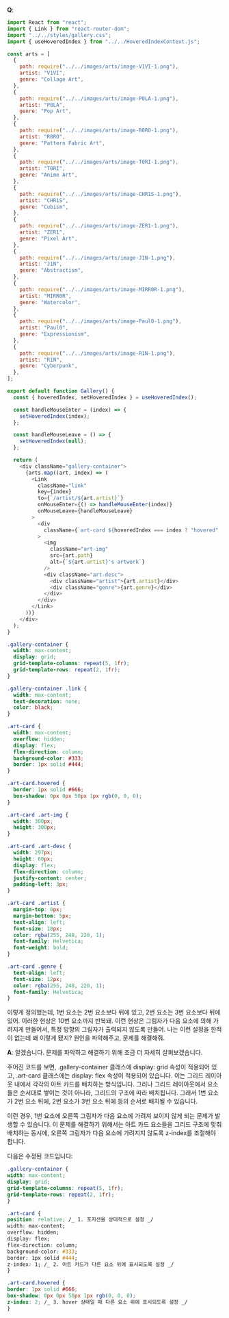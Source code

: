 **Q**:

```js
import React from "react";
import { Link } from "react-router-dom";
import "../../styles/gallery.css";
import { useHoveredIndex } from "../../HoveredIndexContext.js";

const arts = [
  {
    path: require("../../images/arts/image-V1VI-1.png"),
    artist: "V1VI",
    genre: "Collage Art",
  },
  {
    path: require("../../images/arts/image-P0LA-1.png"),
    artist: "P0LA",
    genre: "Pop Art",
  },
  {
    path: require("../../images/arts/image-R0RO-1.png"),
    artist: "R0RO",
    genre: "Pattern Fabric Art",
  },
  {
    path: require("../../images/arts/image-T0RI-1.png"),
    artist: "T0RI",
    genre: "Anime Art",
  },
  {
    path: require("../../images/arts/image-CHR1S-1.png"),
    artist: "CHR1S",
    genre: "Cubism",
  },
  {
    path: require("../../images/arts/image-ZER1-1.png"),
    artist: "ZER1",
    genre: "Pixel Art",
  },
  {
    path: require("../../images/arts/image-J1N-1.png"),
    artist: "J1N",
    genre: "Abstractism",
  },
  {
    path: require("../../images/arts/image-MIRR0R-1.png"),
    artist: "MIRR0R",
    genre: "Watercolor",
  },
  {
    path: require("../../images/arts/image-Paul0-1.png"),
    artist: "Paul0",
    genre: "Expressionism",
  },
  {
    path: require("../../images/arts/image-R1N-1.png"),
    artist: "R1N",
    genre: "Cyberpunk",
  },
];

export default function Gallery() {
  const { hoveredIndex, setHoveredIndex } = useHoveredIndex();

  const handleMouseEnter = (index) => {
    setHoveredIndex(index);
  };

  const handleMouseLeave = () => {
    setHoveredIndex(null);
  };

  return (
    <div className="gallery-container">
      {arts.map((art, index) => (
        <Link
          className="link"
          key={index}
          to={`/artist/${art.artist}`}
          onMouseEnter={() => handleMouseEnter(index)}
          onMouseLeave={handleMouseLeave}
        >
          <div
            className={`art-card ${hoveredIndex === index ? "hovered" : ""}`}
          >
            <img
              className="art-img"
              src={art.path}
              alt={`${art.artist}'s artwork`}
            />
            <div className="art-desc">
              <div className="artist">{art.artist}</div>
              <div className="genre">{art.genre}</div>
            </div>
          </div>
        </Link>
      ))}
    </div>
  );
}
```

```css
.gallery-container {
  width: max-content;
  display: grid;
  grid-template-columns: repeat(5, 1fr);
  grid-template-rows: repeat(2, 1fr);
}

.gallery-container .link {
  width: max-content;
  text-decoration: none;
  color: black;
}

.art-card {
  width: max-content;
  overflow: hidden;
  display: flex;
  flex-direction: column;
  background-color: #333;
  border: 1px solid #444;
}

.art-card.hovered {
  border: 1px solid #666;
  box-shadow: 0px 0px 50px 1px rgb(0, 0, 0);
}

.art-card .art-img {
  width: 300px;
  height: 300px;
}

.art-card .art-desc {
  width: 297px;
  height: 60px;
  display: flex;
  flex-direction: column;
  justify-content: center;
  padding-left: 3px;
}

.art-card .artist {
  margin-top: 0px;
  margin-bottom: 5px;
  text-align: left;
  font-size: 18px;
  color: rgba(255, 248, 220, 1);
  font-family: Helvetica;
  font-weight: bold;
}

.art-card .genre {
  text-align: left;
  font-size: 12px;
  color: rgba(255, 248, 220, 1);
  font-family: Helvetica;
}
```

이렇게 정의했는데, 1번 요소는 2번 요소보다 뒤에 있고, 2번 요소는 3번 요소보다 뒤에 있어. 이러한 현상은 10번 요소까지 반복돼. 이런 현상은 그림자가 다음 요소에 의해 가려지게 만들어서, 특정 방향의 그림자가 출력되지 않도록 만들어. 나는 이런 설정을 한적이 없는데 왜 이렇게 됐지? 원인을 파악해주고, 문제를 해결해줘.

**A**:
알겠습니다. 문제를 파악하고 해결하기 위해 조금 더 자세히 살펴보겠습니다.

주어진 코드를 보면, .gallery-container 클래스에 display: grid 속성이 적용되어 있고, .art-card 클래스에는 display: flex 속성이 적용되어 있습니다. 이는 그리드 레이아웃 내에서 각각의 아트 카드를 배치하는 방식입니다. 그러나 그리드 레이아웃에서 요소들은 순서대로 쌓이는 것이 아니라, 그리드의 구조에 따라 배치됩니다. 그래서 1번 요소가 2번 요소 뒤에, 2번 요소가 3번 요소 뒤에 등의 순서로 배치될 수 있습니다.

이런 경우, 1번 요소에 오른쪽 그림자가 다음 요소에 가려져 보이지 않게 되는 문제가 발생할 수 있습니다. 이 문제를 해결하기 위해서는 아트 카드 요소들을 그리드 구조에 맞춰 배치하는 동시에, 오른쪽 그림자가 다음 요소에 가려지지 않도록 z-index를 조절해야 합니다.

다음은 수정된 코드입니다:

```css
.gallery-container {
width: max-content;
display: grid;
grid-template-columns: repeat(5, 1fr);
grid-template-rows: repeat(2, 1fr);
}

.art-card {
position: relative; /_ 1. 포지션을 상대적으로 설정 _/
width: max-content;
overflow: hidden;
display: flex;
flex-direction: column;
background-color: #333;
border: 1px solid #444;
z-index: 1; /_ 2. 아트 카드가 다른 요소 위에 표시되도록 설정 _/
}

.art-card.hovered {
border: 1px solid #666;
box-shadow: 0px 0px 50px 1px rgb(0, 0, 0);
z-index: 2; /_ 3. hover 상태일 때 다른 요소 위에 표시되도록 설정 _/
}
```
